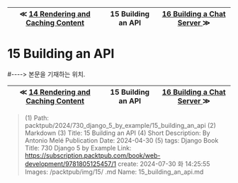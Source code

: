 
| ≪ [ 14 Rendering and Caching Content ](/packtpub/2024/730_django_5_by_example/14_rendering_and_caching_content) | 15 Building an API | [ 16 Building a Chat Server ](/packtpub/2024/730_django_5_by_example/16_building_a_chat_server) ≫ |
|:----:|:----:|:----:|

# 15 Building an API
#----> 본문을 기재하는 위치.



| ≪ [ 14 Rendering and Caching Content ](/packtpub/2024/730_django_5_by_example/14_rendering_and_caching_content) | 15 Building an API | [ 16 Building a Chat Server ](/packtpub/2024/730_django_5_by_example/16_building_a_chat_server) ≫ |
|:----:|:----:|:----:|

> (1) Path: packtpub/2024/730_django_5_by_example/15_building_an_api
> (2) Markdown
> (3) Title: 15 Building an API
> (4) Short Description: By Antonio Melé Publication Date: 2024-04-30
> (5) tags: Django
> Book Title: 730 Django 5 by Example
> Link: https://subscription.packtpub.com/book/web-development/9781805125457/1
> create: 2024-07-30 화 14:25:55
> Images: /packtpub/img/15/
> .md Name: 15_building_an_api.md

